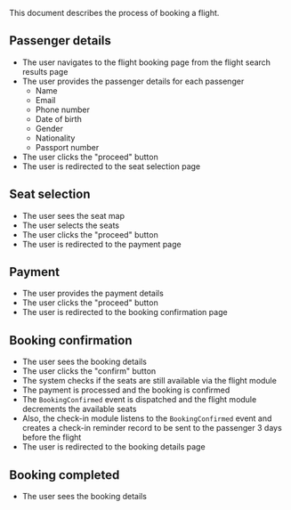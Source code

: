 This document describes the process of booking a flight.

## Passenger details

- The user navigates to the flight booking page from the flight search results page
- The user provides the passenger details for each passenger
  - Name
  - Email
  - Phone number
  - Date of birth
  - Gender
  - Nationality
  - Passport number
- The user clicks the "proceed" button
- The user is redirected to the seat selection page

## Seat selection

- The user sees the seat map
- The user selects the seats
- The user clicks the "proceed" button
- The user is redirected to the payment page

## Payment

- The user provides the payment details
- The user clicks the "proceed" button
- The user is redirected to the booking confirmation page

## Booking confirmation

- The user sees the booking details
- The user clicks the "confirm" button
- The system checks if the seats are still available via the flight module
- The payment is processed and the booking is confirmed
- The `BookingConfirmed` event is dispatched and the flight module decrements the available seats
- Also, the check-in module listens to the `BookingConfirmed` event and creates a check-in reminder record to be sent to the passenger 3 days before the flight
- The user is redirected to the booking details page

## Booking completed

- The user sees the booking details
